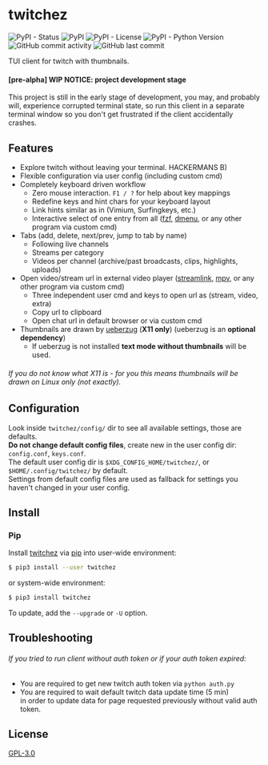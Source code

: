 # twitchez
![PyPI - Status](https://img.shields.io/pypi/status/twitchez?style=flat-square)
![PyPI](https://img.shields.io/pypi/v/twitchez?style=flat-square)
![PyPI - License](https://img.shields.io/pypi/l/twitchez?style=flat-square)
![PyPI - Python Version](https://img.shields.io/pypi/pyversions/twitchez?style=flat-square)
![GitHub commit activity](https://img.shields.io/github/commit-activity/m/WANDEX/twitchez?style=flat-square)
![GitHub last commit](https://img.shields.io/github/last-commit/WANDEX/twitchez?style=flat-square)

TUI client for twitch with thumbnails.

#### [pre-alpha] WIP NOTICE: project development stage
This project is still in the early stage of development,
you may, and probably will, experience corrupted terminal state,
so run this client in a separate terminal window
so you don't get frustrated if the client accidentally crashes.

## Features
* Explore twitch without leaving your terminal. HACKERMANS B)
* Flexible configuration via user config (including custom cmd)
* Completely keyboard driven workflow
    * Zero mouse interaction. `F1 / ?` for help about key mappings
    * Redefine keys and hint chars for your keyboard layout
    * Link hints similar as in (Vimium, Surfingkeys, etc.)
    * Interactive select of one entry from all
([fzf](https://github.com/junegunn/fzf),
[dmenu](https://tools.suckless.org/dmenu/),
or any other program via custom cmd)
* Tabs (add, delete, next/prev, jump to tab by name)
    * Following live channels
    * Streams per category
    * Videos per channel (archive/past broadcasts, clips, highlights, uploads)
* Open video/stream url in external video player
([streamlink](https://github.com/streamlink/streamlink),
[mpv](https://github.com/mpv-player/mpv),
or any other program via custom cmd)
    * Three independent user cmd and keys to open url as (stream, video, extra)
    * Copy url to clipboard
    * Open chat url in default browser or via custom cmd
* Thumbnails are drawn by [ueberzug](https://github.com/seebye/ueberzug) (**X11 only**)
(ueberzug is an **optional dependency**)
    * If ueberzug is not installed **text mode without thumbnails** will be used.

###### *If you do not know what X11 is - for you this means thumbnails will be drawn on Linux only (not exactly).*

## Configuration
Look inside `twitchez/config/` dir to see all available settings, those are defaults.\
**Do not change default config files**, create new in the user config dir: `config.conf`, `keys.conf`.\
The default user config dir is `$XDG_CONFIG_HOME/twitchez/`, or `$HOME/.config/twitchez/` by default.\
Settings from default config files are used as fallback for settings you haven't changed in your user config.

## Install
### Pip
Install [twitchez](https://pypi.org/project/twitchez/) via [pip](https://pip.pypa.io/en/stable/)
into user-wide environment:
```sh
$ pip3 install --user twitchez
```
or system-wide environment:
```sh
$ pip3 install twitchez
```
To update, add the `--upgrade` or `-U` option.

## Troubleshooting
###### If you tried to run client without auth token or if your auth token expired:
* You are required to get new twitch auth token via `python auth.py`
* You are required to wait default twitch data update time (5 min)\
in order to update data for page requested previously without valid auth token.

## License
[GPL-3.0](https://choosealicense.com/licenses/gpl-3.0/)
